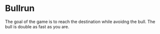 # Bullrun
The goal of the game is to reach the destination while avoidng the bull. The bull is double as fast as you are.
